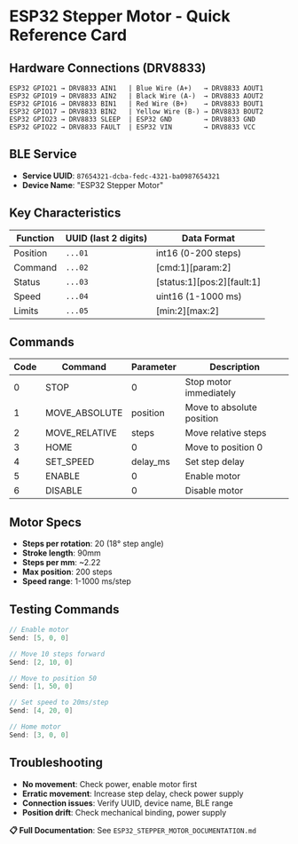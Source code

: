 # ESP32 Stepper Motor - Quick Reference Card

## Hardware Connections (DRV8833)
```
ESP32 GPIO21 → DRV8833 AIN1   | Blue Wire (A+)   → DRV8833 AOUT1
ESP32 GPIO19 → DRV8833 AIN2   | Black Wire (A-)  → DRV8833 AOUT2  
ESP32 GPIO16 → DRV8833 BIN1   | Red Wire (B+)    → DRV8833 BOUT1
ESP32 GPIO17 → DRV8833 BIN2   | Yellow Wire (B-) → DRV8833 BOUT2
ESP32 GPIO23 → DRV8833 SLEEP  | ESP32 GND        → DRV8833 GND
ESP32 GPIO22 → DRV8833 FAULT  | ESP32 VIN        → DRV8833 VCC
```

## BLE Service
- **Service UUID**: `87654321-dcba-fedc-4321-ba0987654321`
- **Device Name**: "ESP32 Stepper Motor"

## Key Characteristics
| Function | UUID (last 2 digits) | Data Format |
|---|---|---|
| Position | `...01` | int16 (0-200 steps) |
| Command | `...02` | [cmd:1][param:2] |
| Status | `...03` | [status:1][pos:2][fault:1] |
| Speed | `...04` | uint16 (1-1000 ms) |
| Limits | `...05` | [min:2][max:2] |

## Commands
| Code | Command | Parameter | Description |
|---|---|---|---|
| 0 | STOP | 0 | Stop motor immediately |
| 1 | MOVE_ABSOLUTE | position | Move to absolute position |
| 2 | MOVE_RELATIVE | steps | Move relative steps |
| 3 | HOME | 0 | Move to position 0 |
| 4 | SET_SPEED | delay_ms | Set step delay |
| 5 | ENABLE | 0 | Enable motor |
| 6 | DISABLE | 0 | Disable motor |

## Motor Specs
- **Steps per rotation**: 20 (18° step angle)
- **Stroke length**: 90mm
- **Steps per mm**: ~2.22
- **Max position**: 200 steps
- **Speed range**: 1-1000 ms/step

## Testing Commands
```cpp
// Enable motor
Send: [5, 0, 0]

// Move 10 steps forward
Send: [2, 10, 0]

// Move to position 50
Send: [1, 50, 0]

// Set speed to 20ms/step
Send: [4, 20, 0]

// Home motor
Send: [3, 0, 0]
```

## Troubleshooting
- **No movement**: Check power, enable motor first
- **Erratic movement**: Increase step delay, check power supply
- **Connection issues**: Verify UUID, device name, BLE range
- **Position drift**: Check mechanical binding, power supply

**📋 Full Documentation**: See `ESP32_STEPPER_MOTOR_DOCUMENTATION.md`

